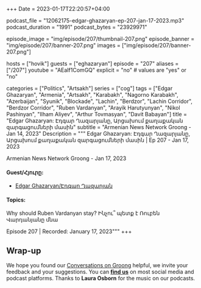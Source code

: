 +++
Date = 2023-01-17T22:20:57+04:00

podcast_file = "12062175-edgar-ghazaryan-ep-207-jan-17-2023.mp3"
podcast_duration = "1991"
podcast_bytes = "23929971"

episode_image = "img/episode/207/thumbnail-207.png"
episode_banner = "img/episode/207/banner-207.png"
images = ["img/episode/207/banner-207.png"]

hosts = ["hovik"]
guests = ["eghazaryan"]
episode = "207"
aliases = ["/207"]
youtube = "AEaIf1ComGQ"
explicit = "no" # values are "yes" or "no"

categories = ["Politics", "Artsakh"]
series = ["cog"]
tags = ["Edgar Ghazaryan", "Armenia", "Artsakh", "Karabakh", "Nagorno Karabakh", "Azerbaijan", "Syunik", "Blockade", "Lachin", "Berdzor", "Lachin Corridor", "Berdzor Corridor", "Ruben Vardanyan", "Arayik Harutyunyan", "Nikol Pashinyan", "Ilham Aliyev", "Arthur Tovmasyan", "Davit Babayan"]
title = "Edgar Ghazaryan: Էդգար Ղազարյանը, Արցախում քաղաքական զարգացումների մասին"
subtitle = "Armenian News Network Groong - Jan 14, 2023"
Description = """
Edgar Ghazaryan: Էդգար Ղազարյանը, Արցախում քաղաքական զարգացումների մասին | Ep 207 - Jan 17, 2023

Armenian News Network Groong - Jan 17, 2023

#### Guest/Հյուրը:
* [Edgar Ghazaryan/Էդգար Ղազարյան](/guest/eghazaryan)

#### Topics:

Why should Ruben Vardanyan stay?
Ինչու՞ պետք է Ռուբեն Վարդանյանը մնա

Episode 207 | Recorded: January 17, 2023"""
+++



## Wrap-up

We hope you found our [Conversations on Groong](/series/cog/) helpful, we invite your feedback and your suggestions. You can [**find us**](https://linktr.ee/groong) on most social media and podcast platforms. Thanks to **Laura Osborn** for the music on our podcasts.
